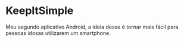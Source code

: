 # KeepItSimple
 Meu segundo aplicativo Android, a ideia desse é tornar mais fácil para pessoas idosas utilizarem um smartphone.
